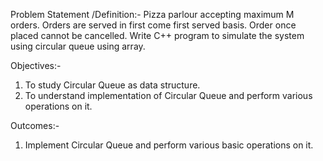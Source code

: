 Problem Statement /Definition:-
Pizza parlour accepting maximum M orders. Orders are served in first come first served basis. Order
once placed cannot be cancelled. Write C++ program to simulate the system using circular queue using
array.

Objectives:-
1. To study Circular Queue as data structure.
2. To understand implementation of Circular Queue and perform various operations on it.

Outcomes:-
1. Implement Circular Queue and perform various basic operations on it.